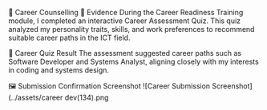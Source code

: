 💼 Career Counselling
🧾 Evidence
During the Career Readiness Training module, I completed an interactive Career Assessment Quiz. This quiz analyzed my personality traits, skills, and work preferences to recommend suitable career paths in the ICT field.

📄 Career Quiz Result
The assessment suggested career paths such as Software Developer and Systems Analyst, aligning closely with my interests in coding and systems design.


🖼️ Submission Confirmation Screenshot
![Career Submission Screenshot](../assets/career dev(134).png

